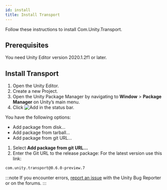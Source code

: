 ```yaml
---
id: install
title: Install Transport
---
```


Follow these instructions to install Com.Unity.Transport.

## Prerequisites

You need Unity Editor version 2020.1.2f1 or later.

## Install Transport

1. Open the Unity Editor.
2. Create a new Project.
1. Open the Unity Package Manager by navigating to **Window** > **Package Manager** on Unity’s main menu.
1. Click ![Add](/img/add.png) in the status bar.

  You have the following options:

   - Add package from disk...
   - Add package from tarball...
   - Add package from git URL...

1. Select **Add package from git URL...**
1. Enter the Git URL to the release package: For the latest version use this link:

  ```html
  com.unity.transport@0.6.0-preview.7 
  ```

:::note
If you encounter errors, [report an issue](https://unity3d.com/unity/qa/bug-reporting) with the Unity Bug Reporter or on the forums.
:::
